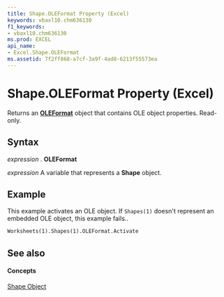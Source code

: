 ```yaml
---
title: Shape.OLEFormat Property (Excel)
keywords: vbaxl10.chm636130
f1_keywords:
- vbaxl10.chm636130
ms.prod: EXCEL
api_name:
- Excel.Shape.OLEFormat
ms.assetid: 7f2ff868-a7cf-3a9f-4ad8-6213f55573ea
---
```



# Shape.OLEFormat Property (Excel)

Returns an  **[OLEFormat](oleformat-object-excel.md)** object that contains OLE object properties. Read-only.


## Syntax

 _expression_ . **OLEFormat**

 _expression_ A variable that represents a **Shape** object.


## Example

This example activates an OLE object. If  `Shapes(1)` doesn't represent an embedded OLE object, this example fails..


```vb
Worksheets(1).Shapes(1).OLEFormat.Activate
```


## See also


#### Concepts


[Shape Object](shape-object-excel.md)

